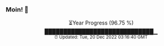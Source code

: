 ### Moin! 👋

<p align="center">
⏳Year Progress (96.75 %) <br>
█████████████████████████████▁ <br>
<sub>⏰ Updated: Tue, 20 Dec 2022 03:16:40 GMT</sub>
</p>

